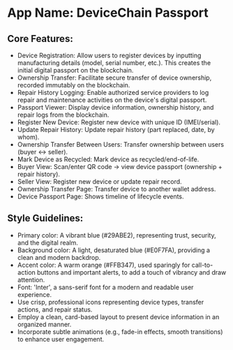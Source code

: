 # **App Name**: DeviceChain Passport

## Core Features:

- Device Registration: Allow users to register devices by inputting manufacturing details (model, serial number, etc.). This creates the initial digital passport on the blockchain.
- Ownership Transfer: Facilitate secure transfer of device ownership, recorded immutably on the blockchain.
- Repair History Logging: Enable authorized service providers to log repair and maintenance activities on the device's digital passport.
- Passport Viewer: Display device information, ownership history, and repair logs from the blockchain.
- Register New Device: Register new device with unique ID (IMEI/serial).
- Update Repair History: Update repair history (part replaced, date, by whom).
- Ownership Transfer Between Users: Transfer ownership between users (buyer ↔ seller).
- Mark Device as Recycled: Mark device as recycled/end-of-life.
- Buyer View: Scan/enter QR code → view device passport (ownership + repair history).
- Seller View: Register new device or update repair record.
- Ownership Transfer Page: Transfer device to another wallet address.
- Device Passport Page: Shows timeline of lifecycle events.

## Style Guidelines:

- Primary color: A vibrant blue (#29ABE2), representing trust, security, and the digital realm.
- Background color: A light, desaturated blue (#E0F7FA), providing a clean and modern backdrop.
- Accent color: A warm orange (#FFB347), used sparingly for call-to-action buttons and important alerts, to add a touch of vibrancy and draw attention.
- Font: 'Inter', a sans-serif font for a modern and readable user experience.
- Use crisp, professional icons representing device types, transfer actions, and repair status.
- Employ a clean, card-based layout to present device information in an organized manner.
- Incorporate subtle animations (e.g., fade-in effects, smooth transitions) to enhance user engagement.